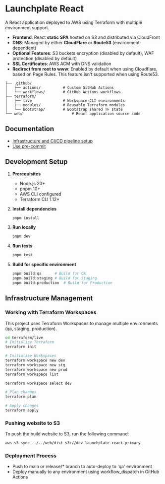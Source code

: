 # Launchplate React

A React application deployed to AWS using Terraform with multiple environment support.

- **Frontend**: React **static** **SPA** hosted on S3 and distributed via CloudFront
- **DNS**: Managed by either **CloudFlare** or **Route53** (environment-dependent)
- **Optional Features**: S3 buckets encryption (disabled by default), WAF protection (disabled by default)
- **SSL Certificates**: AWS ACM with DNS validation
- **Redirect from root to www**: Enabled by default when using Cloudflare, based on Page Rules. This feature isn't supported when using Route53.

```
├── .github/
│   ├── actions/          # Custom GitHub Actions
│   └── workflows/        # GitHub Actions workflows
├── terraform/
│   ├── live              # Workspace-CLI environments
│   ├── modules/          # Reusable Terraform modules
│   └── bootstrap/        # Bootstrap shared TF state
└── web/                      # React application source code
```

## Documentation
- [Infrastructure and CI/CD pipeline setup](/terraform/README.md)
- [Use pre-commit](/docs/pre-commit.md)

## Development Setup

1. **Prerequisites**

   - Node.js 20+
   - pnpm 10+
   - AWS CLI configured
   - Terraform CLI 1.12+

2. **Install dependencies**

   ```bash
   pnpm install
   ```

3. **Run locally**

   ```bash
   pnpm dev
   ```

4. **Run tests**

   ```bash
   pnpm test
   ```

5. **Build for specific environment**
   ```bash
   pnpm build:qa      # Build for QA
   pnpm build:staging # Build for Staging
   pnpm build:production  # Build for Production
   ```

## Infrastructure Management

### Working with Terraform Workspaces

This project uses Terraform Workspaces to manage multiple environments (qa, staging, production).

```bash
cd terraform/live
# Initialize Terraform
terraform init

# Initialize Workspaces
terraform workspace new dev
terraform workspace new stg
terraform workspace new prod
terraform workspace list

terraform workspace select dev

# Plan changes
terraform plan

# Apply changes
terraform apply
```

### Pushing website to S3

To push the build website to S3, run the following command:

```bash
aws s3 sync ../../web/dist s3://dev-launchplate-react-primary
```

### Deployment Process

- Push to main or release/\* branch to auto-deploy to 'qa' environment
- Deploy manually to any environment using workflow_dispatch in GitHub Actions

